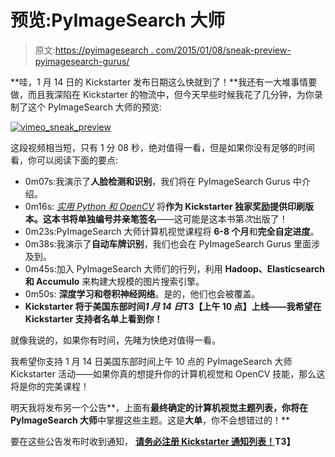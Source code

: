 # 预览:PyImageSearch 大师

> 原文:[https://pyimagesearch . com/2015/01/08/sneak-preview-pyimagesearch-gurus/](https://pyimagesearch.com/2015/01/08/sneak-preview-pyimagesearch-gurus/)

**哇，1 月 14 日的 Kickstarter 发布日期这么快就到了！**我还有一大堆事情要做，而且我深陷在 Kickstarter 的物流中，但今天早些时候我花了几分钟，为你录制了这个 PyImageSearch 大师的预览:

[![vimeo_sneak_preview](../Images/227c7ad6b3cf8e1a94da06e162c16fe9.png)](http://vimeo.com/115855694)

这段视频相当短，只有 1 分 08 秒，绝对值得一看，但是如果你没有足够的时间看，你可以阅读下面的要点:

*   0m07s:我演示了**人脸检测和识别**，我们将在 PyImageSearch Gurus 中介绍。
*   0m16s: [*实用 Python 和 OpenCV*](https://pyimagesearch.com/practical-python-opencv/) 将**作为 Kickstarter 独家奖励提供印刷版本。**这本书将**单独编号并亲笔签名**——这可能是这本书第*次*出版了！
*   0m23s:PyImageSearch 大师计算机视觉课程将 **6-8 个月**和**完全自定进度**。
*   0m38s:我演示了**自动车牌识别**，我们也会在 PyImageSearch Gurus 里面涉及到。
*   0m45s:加入 PyImageSearch 大师们的行列，利用 **Hadoop、Elasticsearch 和 Accumulo** 来构建大规模的图片搜索引擎。
*   0m50s: **深度学习和卷积神经网络**。是的，他们也会被覆盖。
*   **Kickstarter 将于美国东部时间*1 月 14 日*T3【上午 10 点】上线——我希望在 Kickstarter 支持者名单上看到你！**

就像我说的，如果你有时间，先睹为快绝对值得一看。

我希望你支持 1 月 14 日美国东部时间上午 10 点的 PyImageSearch 大师 Kickstarter 活动——如果你真的想提升你的计算机视觉和 OpenCV 技能，那么这将是你的完美课程！

明天我将发布另一个公告**，上面有**最终确定的计算机视觉主题列表，你将在 PyImageSearch 大师**中掌握这些主题。这是**大单**，你不会想错过的！**

要在这些公告发布时收到通知， **[请务必注册 Kickstarter 通知列表！](https://www.getdrip.com/forms/3607544/submissions/new)T3】**